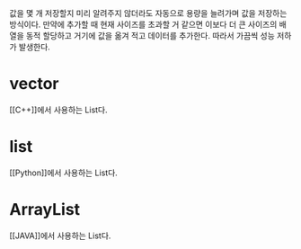 값을 몇 개 저장할지 미리 알려주지 않더라도 자동으로 용량을 늘려가며 값을 저장하는 방식이다.
만약에 추가할 때 현재 사이즈를 초과할 거 같으면 이보다 더 큰 사이즈의 배열을 동적 할당하고
거기에 값을 옮겨 적고 데이터를 추가한다.
따라서 가끔씩 성능 저하가 발생한다.


# vector
[[C++]]에서 사용하는 List다.

# list
[[Python]]에서 사용하는 List다.

# ArrayList
[[JAVA]]에서 사용하는 List다.
